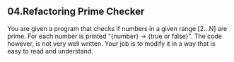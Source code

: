 ## 04.Refactoring Prime Checker

You are given a program that checks if numbers in a given range [2...N] are prime. For each number is printed "{number} -> {true or false}". The code however, is not very well written. Your job is to modify it in a way that is easy to read and understand.
